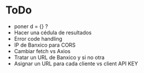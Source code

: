 # ToDo

- poner d = {} ?
- Hacer una cédula de resultados
- Error code handling
- IP de Banxico para CORS
- Cambiar fetch vs Axios
- Tratar un URL de Banxico y si no otra
- Asignar un URL para cada cliente vs client API KEY
